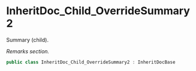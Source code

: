 # InheritDoc_Child_OverrideSummary2
Summary (child).

_Remarks section._

```cs
public class InheritDoc_Child_OverrideSummary2 : InheritDocBase
```

